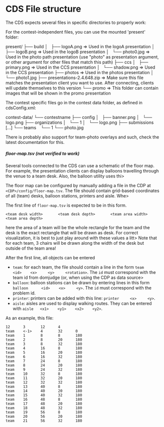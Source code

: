 # CDS File structure

The CDS expects several files in specific directories to properly work:

For the contest-independent files, you can use the mounted 'present' folder:

present/
├── build
│   ├── logoA.png => Used in the logoA presentation
│   ├── logoB.png => Used in the logoB presentation
│   └── photo0.jpg => Used in the photo path presentation (use "photo" as presentation argument, or other argument for other files that match this path)
├── ccs
│   ├── primary.png => Used in the CCS presentation
│   └── shadow.png  => Used in the CCS presentation
├── photos => Used in the photos presentation
│   └── photo1.jpg
├── presentations-2.4.648.zip => Make sure this file matches the presentation client you want to use. After connecting, clients will update themselves to this version
└── promo => This folder can contain images that will be shown in the promo presentation


The contest specific files go in the contest data folder, as defined in cdsConfig.xml:

contest-data/
└── contestname
    ├── config
    │   ├── banner.png
    │   └── logo.png
    ├── organizations
    │   └── 1
    │       └── logo.png
    ├── submissions [...]
    └── teams
        └── 1
            └── photo.jpg


There is probably also support for team-photo overlays and such, check the latest documentation for this.

##### floor-map.tsv (not verified to work)
Several tools connected to the CDS can use a schematic of the floor map. For example, the presentation clients can display balloons travelling through the venue to a team desk. Also, the balloon utility uses thi>

The floor map can be configured by manually adding a file in the CDP at `<CDP>/config/floor-map.tsv`. The file should contain grid-based coordinates of all (team) desks, balloon stations, printers and aisle. Whe>

The first line of `floor-map.tsv` is expected to be in this form.

```
<team desk width>       <team desk depth>       <team area width>       <team area depth>
```
here the area of a team will be the whole rectangle for the team and the desk is the exact rectangle that will be drawn as desk. For correct visualization, it is best to just play around with these values a litt>
Note that for each team, 3 chairs will be drawn along the width of the desk but outside of the team area!

After the first line, all objects can be entered

- `team`: for each team, the file should contain a line in the form `team       <id>    <x>     <y>     <rotation>`. The `id` must correspond with the team id from domjudge (or, when using the CDP as data source>
- `balloon`: balloon stations can be drawn by entering lines in this form `balloon      <id>    <x>     <y>`. The `id` must correspond with the problem id.
- `printer`: printers can be added with this line: `printer     <x>     <y>`.
- `aisle`: aisles are used to display walking routes. They can be entered with `aisle   <x1>    <y1>    <x2>    <y2>`.

As an example, this file:

```tsv
12      3       12      4
team    <-1>    4       32      0
team    1       8       8       180
team    2       8       20      180
team    3       8       32      180
team    4       16      8       180
team    5       16      20      180
team    6       16      32      180
team    7       24      8       180
team    8       24      20      180
team    9       24      32      180
team    10      32      8       180
team    11      32      20      180
team    12      32      32      180
team    13      40      8       180
team    14      40      20      180
team    15      40      32      180
team    16      48      8       180
team    17      48      20      180
team    18      48      32      180
team    19      56      8       180
team    20      56      20      180
team    21      56      32      180
```

